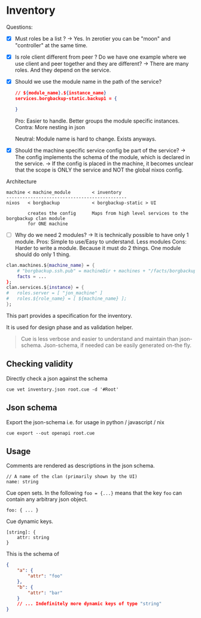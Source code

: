 # Inventory

Questions:

- [x] Must roles be a list ?
    -> Yes. In zerotier you can be "moon" and "controller" at the same time.

- [x] Is role client different from peer ? Do we have one example where we use client and peer together and they are different?
    -> There are many roles. And they depend on the service.

- [x] Should we use the module name in the path of the service?
    ```json
    // ${module_name}.${instance_name}
    services.borgbackup-static.backup1 = {

    }
    ```

    Pro:
        Easier to handle.
        Better groups the module specific instances.
    Contra:
        More nesting in json

    Neutral: Module name is hard to change. Exists anyways.

- [x] Should the machine specific service config be part of the service?
    ->  The config implements the schema of the module, which is declared in the service.
    ->  If the config is placed in the machine, it becomes unclear that the scope is ONLY the service and NOT the global nixos config.

Architecture

```
machine < machine_module        < inventory
---------------------------------------------
nixos   < borgbackup            < borgbackup-static > UI

        creates the config      Maps from high level services to the borgbackup clan module
        for ONE machine
```

- [ ] Why do we need 2 modules?
    -> It is technically possible to have only 1 module.
    Pros:
        Simple to use/Easy to understand.
        Less modules
    Cons:
        Harder to write a module. Because it must do 2 things.
        One module should do only 1 thing.

```nix
clan.machines.${machine_name} = {
    # "borgbackup.ssh.pub" = machineDir + machines + "/facts/borgbackup.ssh.pub";
    facts = ...
};
clan.services.${instance} = {
#   roles.server = [ "jon_machine" ]
#   roles.${role_name} = [ ${machine_name} ];
};
```

This part provides a specification for the inventory.

It is used for design phase and as validation helper.

> Cue is less verbose and easier to understand and maintain than json-schema.
> Json-schema, if needed can be easily generated on-the fly.

## Checking validity

Directly check a json against the schema

`cue vet inventory.json root.cue -d '#Root'`

## Json schema

Export the json-schema i.e. for usage in python / javascript / nix

`cue export --out openapi root.cue`

## Usage

Comments are rendered as descriptions in the json schema.

```cue
// A name of the clan (primarily shown by the UI)
name: string
```

Cue open sets. In the following `foo = {...}` means that the key `foo` can contain any arbitrary json object.

```cue
foo: { ... }
```

Cue dynamic keys.

```cue
[string]: {
    attr: string
}
```

This is the schema of

```json
{
    "a": {
        "attr": "foo"
    },
    "b": {
        "attr": "bar"
    }
    // ... Indefinitely more dynamic keys of type "string"
}
```
